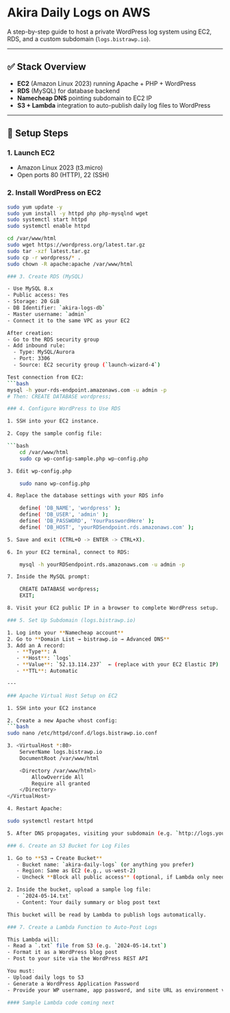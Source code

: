 # Akira Daily Logs on AWS

A step-by-step guide to host a private WordPress log system using EC2, RDS, and a custom subdomain (`logs.bistrawp.io`).

---

## ✅ Stack Overview

- **EC2** (Amazon Linux 2023) running Apache + PHP + WordPress
- **RDS** (MySQL) for database backend
- **Namecheap DNS** pointing subdomain to EC2 IP
- **S3 + Lambda** integration to auto-publish daily log files to WordPress

---

## 🧱 Setup Steps

### 1. Launch EC2
- Amazon Linux 2023 (t3.micro)
- Open ports 80 (HTTP), 22 (SSH)

### 2. Install WordPress on EC2
```bash
sudo yum update -y
sudo yum install -y httpd php php-mysqlnd wget
sudo systemctl start httpd
sudo systemctl enable httpd

cd /var/www/html
sudo wget https://wordpress.org/latest.tar.gz
sudo tar -xzf latest.tar.gz
sudo cp -r wordpress/* .
sudo chown -R apache:apache /var/www/html

### 3. Create RDS (MySQL)

- Use MySQL 8.x
- Public access: Yes
- Storage: 20 GiB
- DB Identifier: `akira-logs-db`
- Master username: `admin`
- Connect it to the same VPC as your EC2

After creation:
- Go to the RDS security group
- Add inbound rule:
  - Type: MySQL/Aurora
  - Port: 3306
  - Source: EC2 security group (`launch-wizard-4`)

Test connection from EC2:
```bash
mysql -h your-rds-endpoint.amazonaws.com -u admin -p
# Then: CREATE DATABASE wordpress;

### 4. Configure WordPress to Use RDS

1. SSH into your EC2 instance.

2. Copy the sample config file:

```bash
    cd /var/www/html
    sudo cp wp-config-sample.php wp-config.php

3. Edit wp-config.php

    sudo nano wp-config.php

4. Replace the database settings with your RDS info

    define( 'DB_NAME', 'wordpress' );
    define( 'DB_USER', 'admin' );
    define( 'DB_PASSWORD', 'YourPasswordHere' );
    define( 'DB_HOST', 'yourRDSendpoint.rds.amazonaws.com' );

5. Save and exit (CTRL+O -> ENTER -> CTRL+X).

6. In your EC2 terminal, connect to RDS:

    mysql -h yourRDSendpoint.rds.amazonaws.com -u admin -p

7. Inside the MySQL prompt:

    CREATE DATABASE wordpress;
    EXIT;

8. Visit your EC2 public IP in a browser to complete WordPress setup.

### 5. Set Up Subdomain (logs.bistrawp.io)

1. Log into your **Namecheap account**
2. Go to **Domain List → bistrawp.io → Advanced DNS**
3. Add an A record:
   - **Type**: A
   - **Host**: `logs`
   - **Value**: `52.13.114.237`  ← (replace with your EC2 Elastic IP)
   - **TTL**: Automatic

---

### Apache Virtual Host Setup on EC2

1. SSH into your EC2 instance

2. Create a new Apache vhost config:
```bash
sudo nano /etc/httpd/conf.d/logs.bistrawp.io.conf

3. <VirtualHost *:80>
    ServerName logs.bistrawp.io
    DocumentRoot /var/www/html

    <Directory /var/www/html>
        AllowOverride All
        Require all granted
    </Directory>
</VirtualHost>

4. Restart Apache:

sudo systemctl restart httpd

5. After DNS propagates, visiting your subdomain (e.g. `http://logs.yoursite.com`) should load your WordPress site, as long as your A record points to your EC2 IP and your Apache config matches the domain.

### 6. Create an S3 Bucket for Log Files

1. Go to **S3 → Create Bucket**
   - Bucket name: `akira-daily-logs` (or anything you prefer)
   - Region: Same as EC2 (e.g., us-west-2)
   - Uncheck **Block all public access** (optional, if Lambda only needs access)

2. Inside the bucket, upload a sample log file:
   - `2024-05-14.txt`
   - Content: Your daily summary or blog post text

This bucket will be read by Lambda to publish logs automatically.

### 7. Create a Lambda Function to Auto-Post Logs

This Lambda will:
- Read a `.txt` file from S3 (e.g. `2024-05-14.txt`)
- Format it as a WordPress blog post
- Post to your site via the WordPress REST API

You must:
- Upload daily logs to S3
- Generate a WordPress Application Password
- Provide your WP username, app password, and site URL as environment variables

#### Sample Lambda code coming next


